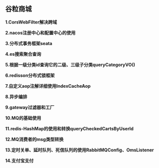 ## 谷粒商城

**1.CorsWebFilter解决跨域**

**2.nacos注册中心和配置中心的使用**

**3.分布式事务框架seata**

**4.es搜索聚合查询**

**5.根据一级分类id查询它的二级、三级子分类queryCategoryVO()**

**6.redisson分布式锁框架**

**7.自定义aop注解详细使用IndexCacheAop**

**8.异步编排**

**9.gateway过滤器和工厂**

**10.MQ的基础使用**

**11.redis-HashMap的使用和转换queryCheckedCartsByUserId**

**12.MQ消费者的msg类型转换**

**13.定时关单、延时队列、死信队列的使用RabbitMQConfig、OmsListener**

**14.支付宝支付**